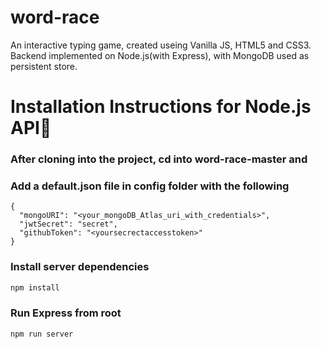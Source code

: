 # word-race
An interactive typing game, created useing Vanilla JS, HTML5 and CSS3. Backend implemented on Node.js(with Express), with MongoDB used as persistent store. 

# Installation Instructions for Node.js API🚀

### After cloning into the project, cd into word-race-master and
### Add a default.json file in config folder with the following

```
{
  "mongoURI": "<your_mongoDB_Atlas_uri_with_credentials>",
  "jwtSecret": "secret",
  "githubToken": "<yoursecrectaccesstoken>"
}
```

### Install server dependencies

```bash
npm install
```

### Run Express from root

```bash
npm run server
```

